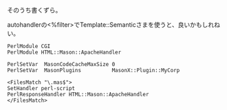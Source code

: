 そのうち書くずら。

autohandlerの<%filter>でTemplate::Semanticさまを使うと、良いかもしれねい。

    PerlModule CGI
    PerlModule HTML::Mason::ApacheHandler

    PerlSetVar  MasonCodeCacheMaxSize 0
    PerlSetVar  MasonPlugins          MasonX::Plugin::MyCorp

    <FilesMatch "\.mas$">
	SetHandler perl-script
	PerlResponseHandler HTML::Mason::ApacheHandler
    </FilesMatch>
